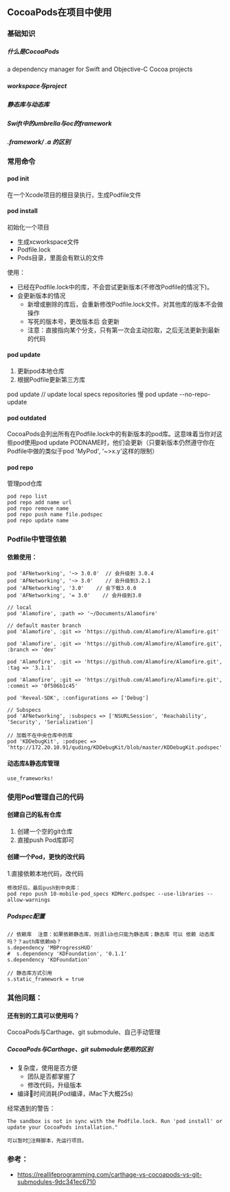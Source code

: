 
## CocoaPods在项目中使用

### 基础知识
##### 什么是CocoaPods
a dependency manager for Swift and Objective-C Cocoa projects

##### workspace与project

##### 静态库与动态库

##### Swift中的umbrella与oc的framework

##### .framework/ .a 的区别

### 常用命令

#### pod init 

在一个Xcode项目的根目录执行，生成Podfile文件

#### pod install

初始化一个项目

- 生成xcworkspace文件
- Podfile.lock
- Pods目录，里面会有默认的文件

使用：
- 已经在Podfile.lock中的库，不会尝试更新版本(不修改Podfile的情况下)。
- 会更新版本的情况
    - 新增或删除的库后，会重新修改Podfile.lock文件。对其他库的版本不会做操作
    - 写死的版本号，更改版本后 会更新
    - 注意：直接指向某个分支，只有第一次会主动拉取，之后无法更新到最新的代码

#### pod update

1. 更新pod本地仓库
2. 根据Podfile更新第三方库

pod update // update local specs repositories  慢
pod update --no-repo-update 

#### pod outdated
CocoaPods会列出所有在Podfile.lock中的有新版本的pod库。这意味着当你对这些pod使用pod update PODNAME时，他们会更新（只要新版本仍然遵守你在Podfile中做的类似于pod 'MyPod', '~>x.y'这样的限制）

#### pod repo

管理pod仓库

    pod repo list
    pod repo add name url
    pod repo remove name
    pod repo push name file.podspec
    pod repo update name


### Podfile中管理依赖

#### 依赖使用：

    pod 'AFNetworking', '~> 3.0.0'  // 会升级到 3.0.4
    pod 'AFNetworking', '~> 3.0'    // 会升级到3.2.1
    pod 'AFNetworking', '3.0'    // 会下载3.0.0
    pod 'AFNetworking', '= 3.0'    // 会升级到3.0

    // local
    pod 'Alamofire', :path => '~/Documents/Alamofire'

    // default master branch
    pod 'Alamofire', :git => 'https://github.com/Alamofire/Alamofire.git' 
    
    pod 'Alamofire', :git => 'https://github.com/Alamofire/Alamofire.git', :branch => 'dev'
    
    pod 'Alamofire', :git => 'https://github.com/Alamofire/Alamofire.git', :tag => '3.1.1'

    pod 'Alamofire', :git => 'https://github.com/Alamofire/Alamofire.git', :commit => '0f506b1c45'

    pod 'Reveal-SDK', :configurations => ['Debug']

    // Subspecs
    pod 'AFNetworking', :subspecs => ['NSURLSession', 'Reachability', 'Security', 'Serialization']

    // 加载不在中央仓库中的库
    pod 'KDDebugKit', :podspec => 'http://172.20.10.91/quding/KDDebugKit/blob/master/KDDebugKit.podspec'


#### 动态库&静态库管理
   
    use_frameworks!

### 使用Pod管理自己的代码

#### 创建自己的私有仓库

1. 创建一个空的git仓库
2. 直接push Pod库即可

#### 创建一个Pod，更快的改代码

1.直接依赖本地代码，改代码

    修改好后，最后push到中央库：
    pod repo push 10-mobile-pod_specs KDMerc.podspec --use-libraries --allow-warnings

##### Podspec配置
    
    // 依赖库  注意：如果依赖静态库，则该lib也只能为静态库；静态库 可以 依赖 动态库吗？？auth库依赖mb？
    s.dependency 'MBProgressHUD'
    #  s.dependency 'KDFoundation', '0.1.1'
    s.dependency 'KDFoundation'

    // 静态库方式引用
    s.static_framework = true




### 其他问题：

#### 还有别的工具可以使用吗？
CocoaPods与Carthage、git submodule、自己手动管理

##### CocoaPods与Carthage、git submodule使用的区别

- 复杂度，使用是否方便
    - 团队是否都掌握了
    - 修改代码，升级版本
- 编译时间消耗(Pod编译，iMac下大概25s) 

经常遇到的警告：

    The sandbox is not in sync with the Podfile.lock. Run 'pod install' or update your CocoaPods installation."

    可以暂时注释脚本，先运行项目。



### 参考：

- https://reallifeprogramming.com/carthage-vs-cocoapods-vs-git-submodules-9dc341ec6710


